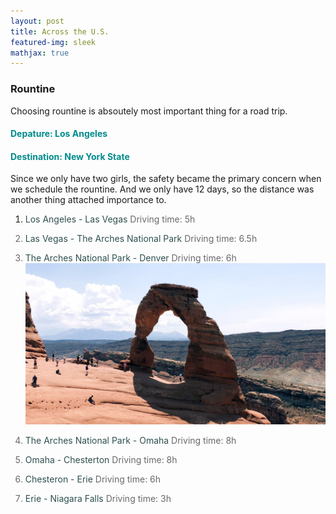 ```yaml
---
layout: post
title: Across the U.S.
featured-img: sleek
mathjax: true
---
```

### Rountine
Choosing rountine is absoutely most important thing for a road trip.
#### <font color="#008B8B">Depature: Los Angeles </font>
#### <font color="#008B8B">Destination: New York State </font>
Since we only have two girls, the safety became the primary concern when we schedule the rountine. And we only have 12 days, so the distance was another thing attached importance to.

1. <font color="#2F4F4F">Los Angeles - Las Vegas </font>
   <font color="#696969">Driving time: 5h

2. <font color="#2F4F4F">Las Vegas - The Arches National Park </font>
   <font color="#696969">Driving time: 6.5h

3. <font color="#2F4F4F">The Arches National Park - Denver </font>
   <font color="#696969">Driving time: 6h
![Arches National Park](/assets/img/posts/sleek.jpg)
4. <font color="#2F4F4F">The Arches National Park - Omaha </font>
   <font color="#696969">Driving time: 8h

5. <font color="#2F4F4F">Omaha - Chesterton </font>
   <font color="#696969">Driving time: 8h

6. <font color="#2F4F4F">Chesteron - Erie </font>
   <font color="#696969">Driving time: 6h

7. <font color="#2F4F4F">Erie - Niagara Falls </font>
      <font color="#696969">Driving time: 3h
